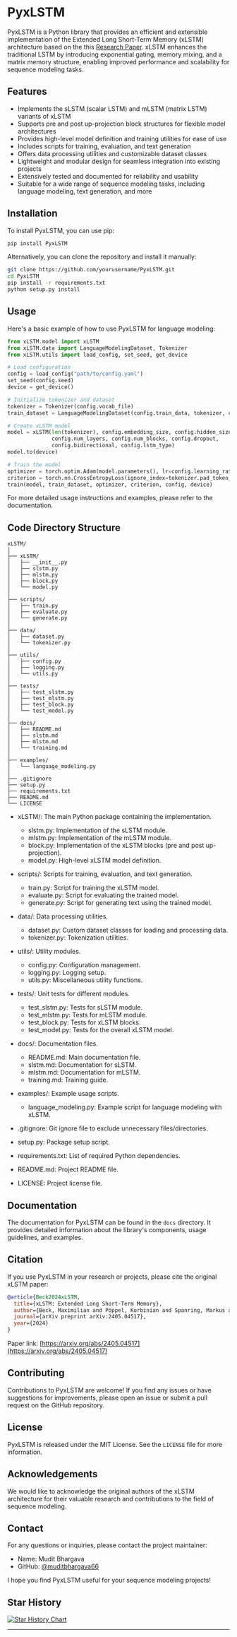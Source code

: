 # PyxLSTM

PyxLSTM is a Python library that provides an efficient and extensible implementation of the Extended Long Short-Term Memory (xLSTM) architecture based on the this [Research Paper](https://arxiv.org/abs/2405.04517). xLSTM enhances the traditional LSTM by introducing exponential gating, memory mixing, and a matrix memory structure, enabling improved performance and scalability for sequence modeling tasks.

## Features

- Implements the sLSTM (scalar LSTM) and mLSTM (matrix LSTM) variants of xLSTM
- Supports pre and post up-projection block structures for flexible model architectures
- Provides high-level model definition and training utilities for ease of use
- Includes scripts for training, evaluation, and text generation
- Offers data processing utilities and customizable dataset classes
- Lightweight and modular design for seamless integration into existing projects
- Extensively tested and documented for reliability and usability
- Suitable for a wide range of sequence modeling tasks, including language modeling, text generation, and more

## Installation

To install PyxLSTM, you can use pip:

```bash
pip install PyxLSTM
```

Alternatively, you can clone the repository and install it manually:

```bash
git clone https://github.com/yourusername/PyxLSTM.git
cd PyxLSTM
pip install -r requirements.txt
python setup.py install
```

## Usage

Here's a basic example of how to use PyxLSTM for language modeling:

```python
from xLSTM.model import xLSTM
from xLSTM.data import LanguageModelingDataset, Tokenizer
from xLSTM.utils import load_config, set_seed, get_device

# Load configuration
config = load_config("path/to/config.yaml")
set_seed(config.seed)
device = get_device()

# Initialize tokenizer and dataset
tokenizer = Tokenizer(config.vocab_file)
train_dataset = LanguageModelingDataset(config.train_data, tokenizer, config.max_length)

# Create xLSTM model
model = xLSTM(len(tokenizer), config.embedding_size, config.hidden_size,
              config.num_layers, config.num_blocks, config.dropout,
              config.bidirectional, config.lstm_type)
model.to(device)

# Train the model
optimizer = torch.optim.Adam(model.parameters(), lr=config.learning_rate)
criterion = torch.nn.CrossEntropyLoss(ignore_index=tokenizer.pad_token_id)
train(model, train_dataset, optimizer, criterion, config, device)
```

For more detailed usage instructions and examples, please refer to the documentation.

## Code Directory Structure

```
xLSTM/
│
├── xLSTM/
│   ├── __init__.py
│   ├── slstm.py
│   ├── mlstm.py
│   ├── block.py
│   └── model.py
│ 
├── scripts/
│   ├── train.py
│   ├── evaluate.py
│   └── generate.py
│
├── data/
│   ├── dataset.py
│   └── tokenizer.py
│
├── utils/
│   ├── config.py
│   ├── logging.py
│   └── utils.py
│
├── tests/
│   ├── test_slstm.py  
│   ├── test_mlstm.py
│   ├── test_block.py
│   └── test_model.py
│
├── docs/
│   ├── README.md
│   ├── slstm.md
│   ├── mlstm.md
│   └── training.md
│
├── examples/
│   └── language_modeling.py
│
├── .gitignore
├── setup.py
├── requirements.txt
├── README.md
└── LICENSE
```

- xLSTM/: The main Python package containing the implementation.
  - slstm.py: Implementation of the sLSTM module.
  - mlstm.py: Implementation of the mLSTM module.
  - block.py: Implementation of the xLSTM blocks (pre and post up-projection).
  - model.py: High-level xLSTM model definition.

- scripts/: Scripts for training, evaluation, and text generation.
  - train.py: Script for training the xLSTM model.
  - evaluate.py: Script for evaluating the trained model.
  - generate.py: Script for generating text using the trained model.

- data/: Data processing utilities.
  - dataset.py: Custom dataset classes for loading and processing data.
  - tokenizer.py: Tokenization utilities.

- utils/: Utility modules.
  - config.py: Configuration management.
  - logging.py: Logging setup.
  - utils.py: Miscellaneous utility functions.

- tests/: Unit tests for different modules.
  - test_slstm.py: Tests for sLSTM module.  
  - test_mlstm.py: Tests for mLSTM module.
  - test_block.py: Tests for xLSTM blocks.
  - test_model.py: Tests for the overall xLSTM model.

- docs/: Documentation files.
  - README.md: Main documentation file.
  - slstm.md: Documentation for sLSTM.
  - mlstm.md: Documentation for mLSTM.
  - training.md: Training guide.

- examples/: Example usage scripts.
  - language_modeling.py: Example script for language modeling with xLSTM.

- .gitignore: Git ignore file to exclude unnecessary files/directories.
- setup.py: Package setup script.
- requirements.txt: List of required Python dependencies.
- README.md: Project README file.
- LICENSE: Project license file.

## Documentation

The documentation for PyxLSTM can be found in the `docs` directory. It provides detailed information about the library's components, usage guidelines, and examples.

## Citation

If you use PyxLSTM in your research or projects, please cite the original xLSTM paper:

```bibtex
@article{Beck2024xLSTM,
  title={xLSTM: Extended Long Short-Term Memory},
  author={Beck, Maximilian and Pöppel, Korbinian and Spanring, Markus and Auer, Andreas and Prudnikova, Oleksandra and Kopp, Michael and Klambauer, Günter and Brandstetter, Johannes and Hochreiter, Sepp},
  journal={arXiv preprint arXiv:2405.04517},
  year={2024}
}
```

Paper link: [https://arxiv.org/abs/2405.04517](https://arxiv.org/abs/2405.04517)

## Contributing

Contributions to PyxLSTM are welcome! If you find any issues or have suggestions for improvements, please open an issue or submit a pull request on the GitHub repository.

## License

PyxLSTM is released under the MIT License. See the `LICENSE` file for more information.

## Acknowledgements

We would like to acknowledge the original authors of the xLSTM architecture for their valuable research and contributions to the field of sequence modeling.

## Contact

For any questions or inquiries, please contact the project maintainer:

- Name: Mudit Bhargava
- GitHub: [@muditbhargava66](https://github.com/muditbhargava66)

I hope you find PyxLSTM useful for your sequence modeling projects!

## Star History

<a href="https://star-history.com/#muditbhargava66/PyxLSTM.git&Date">
 <picture>
   <source media="(prefers-color-scheme: dark)" srcset="https://api.star-history.com/svg?repos=muditbhargava66/PyxLSTM.git&type=Date&theme=dark" />
   <source media="(prefers-color-scheme: light)" srcset="https://api.star-history.com/svg?repos=muditbhargava66/PyxLSTM.git&type=Date" />
   <img alt="Star History Chart" src="https://api.star-history.com/svg?repos=muditbhargava66/PyxLSTM.git&type=Date" />
 </picture>
</a>

---